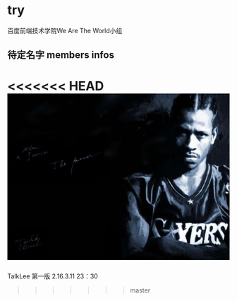 # try
百度前端技术学院We Are The World小组

## 待定名字 members infos

<<<<<<< HEAD
![guowenfh](img/guowenfh.jpg)
=======
TalkLee 第一版 2.16.3.11 23：30
>>>>>>> master
